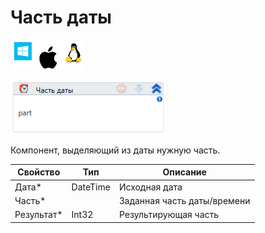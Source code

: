# Часть даты

![](<../../../../.gitbook/assets/image (100) (1) (1) (1) (1) (2) (283).png>)

![](<../../../../.gitbook/assets/image (447).png>)

Компонент, выделяющий из даты нужную часть.

| Свойство    | Тип      | Описание                    |
| ----------- | -------- | --------------------------- |
| Дата\*      | DateTime | Исходная дата               |
| Часть\*     |          | Заданная часть даты/времени |
| Результат\* | Int32    | Результирующая часть        |
